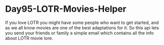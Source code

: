 # Day95-LOTR-Movies-Helper
If you love LOTR you might have some people who want to get started, and as we all know movies are one of the best adaptations for it.  So this api lets you send your friends or family a simple email which contains all the info about LOTR movie lore.
